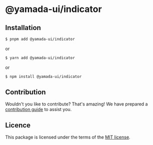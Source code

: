 # @yamada-ui/indicator

## Installation

```sh
$ pnpm add @yamada-ui/indicator
```

or

```sh
$ yarn add @yamada-ui/indicator
```

or

```sh
$ npm install @yamada-ui/indicator
```

## Contribution

Wouldn't you like to contribute? That's amazing! We have prepared a [contribution guide](https://github.com/hirotomoyamada/yamada-ui/blob/main/CONTRIBUTING.md) to assist you.

## Licence

This package is licensed under the terms of the
[MIT license](https://github.com/hirotomoyamada/yamada-ui/blob/main/LICENSE).
